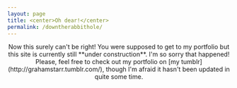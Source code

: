 ```yaml
---
layout: page
title: <center>Oh dear!</center>
permalink: /downtherabbithole/
---
```


<center>
Now this surely can't be right! You were supposed to get to my portfolio but this site is currently still **under construction**. I'm so sorry that happened! Please, feel free to check out my portfolio on [my tumblr](http://grahamstarr.tumblr.com/), though I'm afraid it hasn't been updated in quite some time.
</center>
